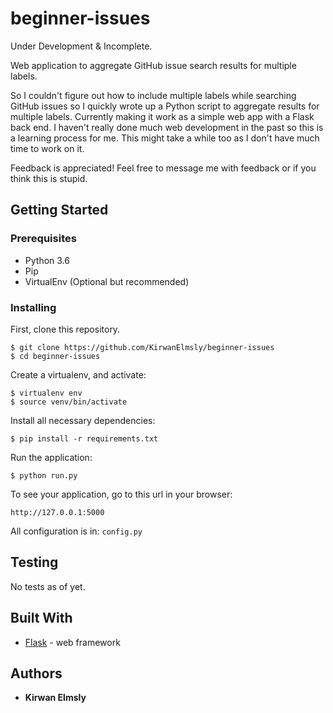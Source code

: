 # beginner-issues

Under Development & Incomplete.

Web application to aggregate GitHub issue search results for multiple labels.

So I couldn't figure out how to include multiple labels while searching GitHub issues so I quickly wrote up a Python script to aggregate results for multiple labels. Currently making it work as a simple web app with a Flask back end. I haven't really done much web development in the past so this is a learning process for me. This might take a while too as I don't have much time to work on it.

Feedback is appreciated! Feel free to message me with feedback or if you think this is stupid.

## Getting Started

### Prerequisites

* Python 3.6
* Pip
* VirtualEnv (Optional but recommended)

### Installing

First, clone this repository.
```
$ git clone https://github.com/KirwanElmsly/beginner-issues
$ cd beginner-issues
```

Create a virtualenv, and activate:
```
$ virtualenv env
$ source venv/bin/activate
```

Install all necessary dependencies:
```
$ pip install -r requirements.txt
```

Run the application:
```
$ python run.py
```

To see your application, go to this url in your browser:
```
http://127.0.0.1:5000
```


All configuration is in: `config.py`

## Testing

No tests as of yet.

## Built With

* [Flask](http://flask.pocoo.org/) - web framework

## Authors

* **Kirwan Elmsly**
